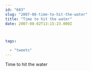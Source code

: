 ```yaml
---
id: "683"
slug: "2007-08-time-to-hit-the-water"
title: "Time to hit the water"
date: 2007-08-02T13:15:23.000Z



tags:

  - "tweets"
---
```

<div class="sqs-html-content">
  <p>Time to hit the water</p>
</div>
